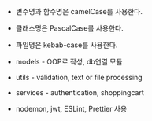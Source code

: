 - 변수명과 함수명은 camelCase를 사용한다.
- 클래스명은 PascalCase를 사용한다.
- 파일명은 kebab-case를 사용한다.

- models - OOP로 작성, db연결 모듈
- utils - validation, text or file processing
- services - authentication, shoppingcart
- nodemon, jwt, ESLint, Prettier 사용